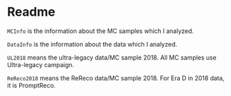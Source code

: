 # Readme

`MCInfo` is the information about the MC samples which I analyzed. 

`DataInfo` is the information about the data which I analyzed. 

`UL2018` means the ultra-legacy data/MC sample 2018. All MC samples use Ultra-legacy campaign.

`ReReco2018` means the ReReco data/MC sample 2018. For Era D in 2018 data, it is PromptReco.